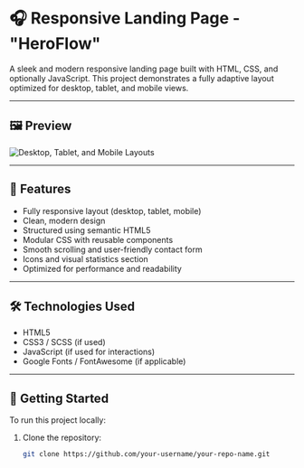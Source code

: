 # 🎧 Responsive Landing Page - "HeroFlow"

A sleek and modern responsive landing page built with HTML, CSS, and optionally JavaScript. This project demonstrates a fully adaptive layout optimized for desktop, tablet, and mobile views.

---

## 🖼 Preview

![Desktop, Tablet, and Mobile Layouts](path-to-screenshot.jpg)

---

## 📁 Features

- Fully responsive layout (desktop, tablet, mobile)
- Clean, modern design
- Structured using semantic HTML5
- Modular CSS with reusable components
- Smooth scrolling and user-friendly contact form
- Icons and visual statistics section
- Optimized for performance and readability

---

## 🛠️ Technologies Used

- HTML5
- CSS3 / SCSS (if used)
- JavaScript (if used for interactions)
- Google Fonts / FontAwesome (if applicable)

---

## 🚀 Getting Started

To run this project locally:

1. Clone the repository:
   ```bash
   git clone https://github.com/your-username/your-repo-name.git

